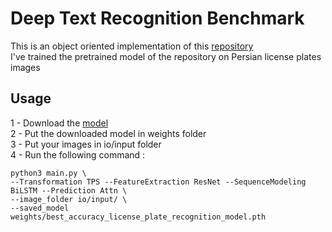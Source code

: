 # Deep Text Recognition Benchmark  
This is an object oriented implementation of this [repository](https://github.com/clovaai/deep-text-recognition-benchmark.git)  
I've trained the pretrained model of the repository on Persian license plates images

## Usage  
1 - Download the [model](https://drive.google.com/file/d/1-0ZKUUu3ZdMvYVaz-v05mdqi-EyuquJ6/view?usp=drive_link)  
2 - Put the downloaded model in weights folder  
3 - Put your images in io/input folder  
4 - Run the following command :  
```
python3 main.py \
--Transformation TPS --FeatureExtraction ResNet --SequenceModeling BiLSTM --Prediction Attn \
--image_folder io/input/ \ 
--saved_model weights/best_accuracy_license_plate_recognition_model.pth 
```
